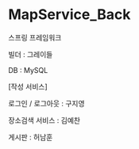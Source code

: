 # MapService_Back
스프링 프레임워크

빌더 : 그레이들

DB : MySQL


[작성 서비스]

로그인 / 로그아웃 : 구지영

장소검색 서비스 : 김예찬

게시판 : 허남훈
